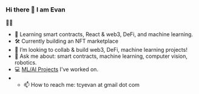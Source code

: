 ### Hi there 👋 I am Evan

🧙‍♂️

- 🌱 Learning smart contracts, React & web3, DeFi, and machine learning.
- 🛠️ Currently building an NFT marketplace
- 👯 I’m looking to collab & build web3, DeFi, machine learning projects!
- 💬 Ask me about: smart contracts, machine learning, computer vision, robotics.
- 💻 [ML/AI Projects](https://evantancy.github.io/projects) I've worked on.
- - 📫 How to reach me: tcyevan at gmail dot com

<!--
**evan-tan/evan-tan** is a ✨ _special_ ✨ repository because its `README.md` (this file) appears on your GitHub profile.

Here are some ideas to get you started:
- 👯 I’m looking to collaborate on ...
- 🤔 I’m looking for help with ...
- 😄 Pronouns: ...
- ⚡ Fun fact: ...
-->
